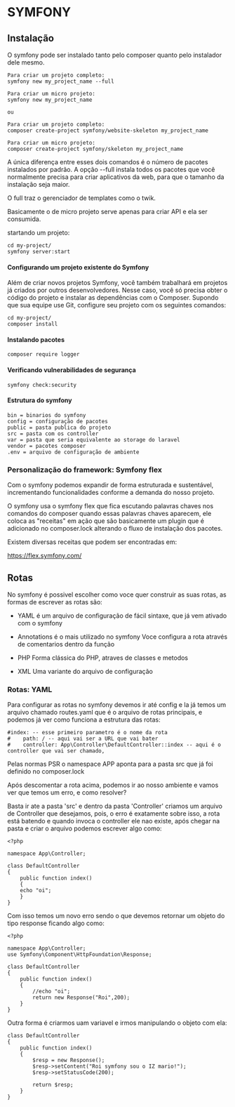 # SYMFONY

## Instalação

O symfony pode ser instalado tanto pelo composer quanto pelo instalador dele mesmo.

    Para criar um projeto completo:
    symfony new my_project_name --full

    Para criar um micro projeto:
    symfony new my_project_name

    ou

    Para criar um projeto completo:
    composer create-project symfony/website-skeleton my_project_name

    Para criar um micro projeto:
    composer create-project symfony/skeleton my_project_name

A única diferença entre esses dois comandos é o número de pacotes instalados por padrão. A opção --full instala todos os pacotes que você normalmente precisa para criar aplicativos da web, para que o tamanho da instalação seja maior.

O full traz o gerenciador de templates como o twik.

Basicamente o de micro projeto serve apenas para criar API e ela ser consumida.

startando um projeto:

    cd my-project/
    symfony server:start

#### Configurando um projeto existente do Symfony

Além de criar novos projetos Symfony, você também trabalhará em projetos já criados por outros desenvolvedores. Nesse caso, você só precisa obter o código do projeto e instalar as dependências com o Composer. Supondo que sua equipe use Git, configure seu projeto com os seguintes comandos:

    cd my-project/
    composer install

#### Instalando pacotes

    composer require logger

#### Verificando vulnerabilidades de segurança

    symfony check:security

#### Estrutura do symfony

    bin = binarios do symfony
    config = configuração de pacotes
    public = pasta publica do projeto
    src = pasta com os controller
    var = pasta que seria equivalente ao storage do laravel
    vendor = pacotes composer
    .env = arquivo de configuração de ambiente

### Personalização do framework: Symfony flex

Com o symfony podemos expandir de forma estruturada e sustentável, incrementando funcionalidades conforme a demanda do nosso projeto.

O symfony usa o symfony flex que fica escutando palavras chaves nos comandos do composer
quando essas palavras chaves aparecem, ele coloca as "receitas" em ação que são basicamente
um plugin que é adicionado no composer.lock alterando o fluxo de instalação dos pacotes.

Existem diversas receitas que podem ser encontradas em:

https://flex.symfony.com/

## Rotas

No symfony é possivel escolher como voce quer construir as suas rotas, as formas de escrever as rotas são:

- YAML
é um arquivo de configuração de fácil sintaxe, que já vem ativado com o symfony

- Annotations é o mais utilizado no symfony
Voce configura a rota através de comentarios dentro da função

- PHP
Forma clássica do PHP, atraves de classes e metodos

- XML
Uma variante do arquivo de configuração

### Rotas: YAML

Para configurar as rotas no symfony devemos ir até config e la já temos um arquivo chamado
routes.yaml que é o arquivo de rotas principais, e podemos já ver como funciona a estrutura das rotas:

    #index: -- esse primeiro parametro é o nome da rota
    #    path: / -- aqui vai ser a URL que vai bater
    #    controller: App\Controller\DefaultController::index -- aqui é o controller que vai ser chamado, 
   
Pelas normas PSR o namespace APP aponta para a pasta src que já foi definido no composer.lock

Após descomentar a rota acima, podemos ir ao nosso ambiente e vamos ver que temos um erro, e como resolver?

Basta ir ate a pasta 'src' e dentro da pasta 'Controller' criamos um arquivo de Controller que desejamos, pois, o erro é exatamente sobre isso, a rota está batendo e quando invoca o controller ele nao existe, após chegar na pasta e criar o arquivo podemos escrever algo como:


    <?php

    namespace App\Controller;

    class DefaultController
    {
        public function index()
        {
        echo "oi";
        }
    }

Com isso temos um novo erro sendo o que devemos retornar um objeto do tipo response ficando algo como:

    <?php

    namespace App\Controller;
    use Symfony\Component\HttpFoundation\Response;

    class DefaultController
    {
        public function index()
        {
            //echo "oi";
            return new Response("Roi",200);
        }
    }

Outra forma é criarmos uam variavel e irmos manipulando o objeto com ela:


    class DefaultController
    {
        public function index()
        {
            $resp = new Response();
            $resp->setContent("Roi symfony sou o IZ mario!");
            $resp->setStatusCode(200);

            return $resp;
        }
    }








